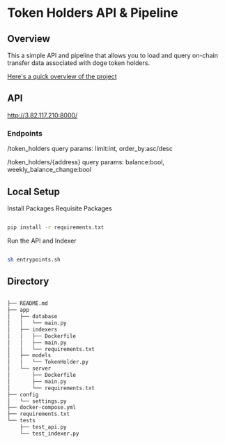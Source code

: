# Token Holders API & Pipeline

## Overview

This a simple API and pipeline that allows you to load and query on-chain transfer data associated with doge token holders.

[Here's a quick overview of the project](https://evergreen-haircut-085.notion.site/bc360c1fdaae49c78dfa80687f4f1217?v=cfd5de9304de4010b205af078e62f306)

## API

http://3.82.117.210:8000/

### Endpoints

/token_holders
query params: limit:int, order_by:asc/desc

/token_holders/{address}
query params: balance:bool, weekly_balance_change:bool

## Local Setup

Install Packages Requisite Packages

```bash

pip install -r requirements.txt

```

Run the API and Indexer

```bash

sh entrypoints.sh

```

## Directory

```bash

├── README.md
├── app
│   ├── database
│   │   └── main.py
│   ├── indexers
│   │   ├── Dockerfile
│   │   ├── main.py
│   │   └── requirements.txt
│   ├── models
│   │   └── TokenHolder.py
│   └── server
│       ├── Dockerfile
│       ├── main.py
│       └── requirements.txt
├── config
│   └── settings.py
├── docker-compose.yml
├── requirements.txt
└── tests
    ├── test_api.py
    └── test_indexer.py



```
